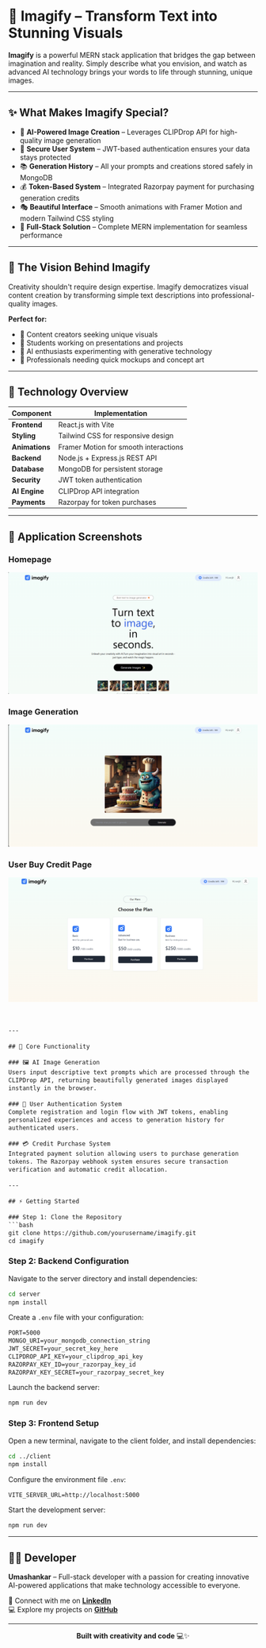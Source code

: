 # 🎨 Imagify – Transform Text into Stunning Visuals

**Imagify** is a powerful MERN stack application that bridges the gap between imagination and reality. Simply describe what you envision, and watch as advanced AI technology brings your words to life through stunning, unique images.

---

## ✨ What Makes Imagify Special?

* 🤖 **AI-Powered Image Creation** – Leverages CLIPDrop API for high-quality image generation
* 🔐 **Secure User System** – JWT-based authentication ensures your data stays protected
* 📚 **Generation History** – All your prompts and creations stored safely in MongoDB
* 💰 **Token-Based System** – Integrated Razorpay payment for purchasing generation credits
* 🎭 **Beautiful Interface** – Smooth animations with Framer Motion and modern Tailwind CSS styling
* 🚀 **Full-Stack Solution** – Complete MERN implementation for seamless performance

---

## 💭 The Vision Behind Imagify

Creativity shouldn't require design expertise. Imagify democratizes visual content creation by transforming simple text descriptions into professional-quality images.

**Perfect for:**
* 🎨 Content creators seeking unique visuals
* 📖 Students working on presentations and projects
* 🧪 AI enthusiasts experimenting with generative technology
* 💼 Professionals needing quick mockups and concept art

---

## 🔧 Technology Overview

| Component | Implementation |
|-----------|----------------|
| **Frontend** | React.js with Vite |
| **Styling** | Tailwind CSS for responsive design |
| **Animations** | Framer Motion for smooth interactions |
| **Backend** | Node.js + Express.js REST API |
| **Database** | MongoDB for persistent storage |
| **Security** | JWT token authentication |
| **AI Engine** | CLIPDrop API integration |
| **Payments** | Razorpay for token purchases |

---

## 📸 Application Screenshots

### Homepage
![Homepage](./Homepage.png)

### Image Generation
![Image Generation](./Generation.png)

### User Buy Credit Page
![Dashboard](./BuyCredit.png)
```


---

## 🎯 Core Functionality

### 🖼️ AI Image Generation
Users input descriptive text prompts which are processed through the CLIPDrop API, returning beautifully generated images displayed instantly in the browser.

### 🔑 User Authentication System
Complete registration and login flow with JWT tokens, enabling personalized experiences and access to generation history for authenticated users.

### 💳 Credit Purchase System
Integrated payment solution allowing users to purchase generation tokens. The Razorpay webhook system ensures secure transaction verification and automatic credit allocation.

---

## ⚡ Getting Started

### Step 1: Clone the Repository
```bash
git clone https://github.com/yourusername/imagify.git
cd imagify
```

### Step 2: Backend Configuration

Navigate to the server directory and install dependencies:
```bash
cd server
npm install
```

Create a `.env` file with your configuration:
```env
PORT=5000
MONGO_URI=your_mongodb_connection_string
JWT_SECRET=your_secret_key_here
CLIPDROP_API_KEY=your_clipdrop_api_key
RAZORPAY_KEY_ID=your_razorpay_key_id
RAZORPAY_KEY_SECRET=your_razorpay_secret_key
```

Launch the backend server:
```bash
npm run dev
```

### Step 3: Frontend Setup

Open a new terminal, navigate to the client folder, and install dependencies:
```bash
cd ../client
npm install
```

Configure the environment file `.env`:
```env
VITE_SERVER_URL=http://localhost:5000
```

Start the development server:
```bash
npm run dev
```

---

## 👨‍💻 Developer

**Umashankar** – Full-stack developer with a passion for creating innovative AI-powered applications that make technology accessible to everyone.

🔗 Connect with me on **[LinkedIn](https://www.linkedin.com/in/umashankar45/)**  
💻 Explore my projects on **[GitHub](https://github.com/Shankarup51)**

---

<div align="center">

**Built with creativity and code** 💻✨

</div>
